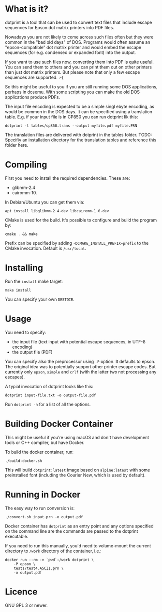 # What is it?
dotprint is a tool that can be used to convert text files that include escape sequences for Epson dot matrix printers into PDF files.

Nowadays you are not likely to come across such files often but they were common in the "bad old days" of DOS. Programs would often assume an "epson-compatible" dot matrix printer and would embed the escape sequences (for e.g. condensed or expanded font) into the output.

If you want to use such files now, converting them into PDF is quite useful. You can send them to others and you can print them out on other printers than just dot matrix printers. But please note that only a few escape sequences are supported. :-(

So this might be useful to you if you are still running some DOS applications, perhaps in dosemu. With some scripting you can make the old DOS applications produce PDFs.

The input file encoding is expected to be a simple singl ebyte encoding, as would be common in the DOS days. It can be specified using a translation table. E.g. if your input file is in CP850 you can run dotprint lik this:
```
dotprint -t tables/cp850.trans --output myfile.pdf myfile.PRN
```
The translation files are delivered with dotprint in the tables folder.
TODO: Specifiy an installation directory for the translation tables and reference this folder here.

# Compiling

First you need to install the required dependencies. These are:

* glibmm-2.4
* cairomm-10.

In Debian/Ubuntu you can get them via:

    apt install libglibmm-2.4-dev libcairomm-1.0-dev

CMake is used for the build. It's possible to configure and build the program by:

    cmake . && make

Prefix can be specified by adding `-DCMAKE_INSTALL_PREFIX=prefix` to the CMake invocation. Default is `/usr/local`.

# Installing
Run the `install` make target:

    make install

You can specify your own `DESTDIR`.

# Usage

You need to specify:

* the input file (text input with potential escape sequences, in UTF-8 encoding)
* the output file (PDF)

You can specify also the preprocessor using `-P` option. It defaults to epson. The original idea was to potentially support other printer escape codes. But currently only `epson`, `simple` and `crlf` (with the latter two not processing any escapes).

A typial invocation of dotprint looks like this:

    dotprint input-file.txt -o output-file.pdf

Run `dotprint -h` for a list of all the options.

# Building Docker Container

This might be useful if you're using macOS and don't have development tools or C++ compiler, but have Docker.

To build the docker container, run:

    ./build-docker.sh

This will build `dotprint:latest` image based on `alpine:latest` with some preinstalled font (including the Courier New, which is used by default).

# Running in Docker

The easy way to run conversion is:

    ./convert.sh input.prn -o output.pdf

Docker container has `dotprint` as an entry point and any options specified on the command line are the commands are passed to the dotprint executable.

If you need to run this manually, you'd need to volume-mount the current directory to `/work` directory of the container, i.e.:

    docker run --rm -v `pwd`:/work dotprint \
        -P epson \
        tests/test4.ASCII.prn \
        -o output.pdf

# Licence

GNU GPL 3 or newer.
